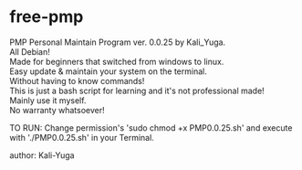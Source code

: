 # free-pmp
PMP Personal Maintain Program ver. 0.0.25
by Kali_Yuga.    
All Debian!    
Made for beginners that switched from windows to linux.    
Easy update & maintain your system on the terminal.    
Without having to know commands!    
This is just a bash script for learning and it's not professional made!     
Mainly use it myself.  
No warranty whatsoever!

TO RUN:
Change permission's 'sudo chmod +x PMP0.0.25.sh'
and execute with './PMP0.0.25.sh' in your Terminal.

author: Kali-Yuga
